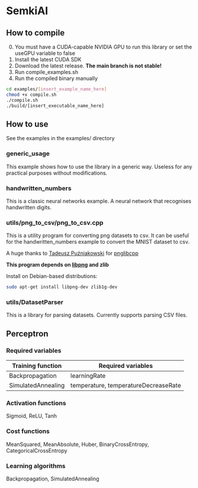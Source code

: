 # SemkiAI

## How to compile

0. You must have a CUDA-capable NVIDIA GPU to run this library or set the useGPU variable to false
1. Install the latest CUDA SDK
2. Download the latest release. **The main branch is not stable!**
3. Run compile_examples.sh
4. Run the compiled binary manually
```bash
cd examples/[insert_example_name_here]
chmod +x compile.sh
./compile.sh
./build/[insert_executable_name_here]
```

## How to use

See the examples in the examples/ directory

### generic_usage

This example shows how to use the library in a generic way. Useless for any practical purposes without modifications.

### handwritten_numbers

This is a classic neural networks example. A neural network that recognises handwritten digits.

### utils/png_to_csv/png_to_csv.cpp

This is a utility program for converting png datasets to csv. It can be useful for the handwritten_numbers example to convert the MNIST dataset to csv.

A huge thanks to [Tadeusz Puźniakowski](https://github.com/pantadeusz) for [pnglibcpp](https://github.com/pantadeusz/pnglibcpp)

**This program depends on [libpng](http://www.libpng.org/pub/png/libpng.html) and zlib**

Install on Debian-based distributions:
```bash
sudo apt-get install libpng-dev zlib1g-dev
```

### utils/DatasetParser

This is a library for parsing datasets. Currently supports parsing CSV files.

## Perceptron

### Required variables

| Training function | Required variables |
| --- | --- |
| Backpropagation | learningRate |
| SimulatedAnnealing | temperature, temperatureDecreaseRate |

### Activation functions

Sigmoid, ReLU, Tanh

### Cost functions

MeanSquared, MeanAbsolute, Huber, BinaryCrossEntropy, CategoricalCrossEntropy

### Learning algorithms

Backpropagation, SimulatedAnnealing
